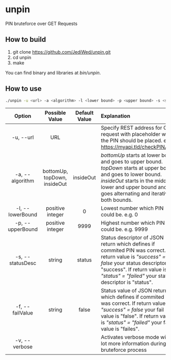 # unpin

PIN bruteforce over GET Requests

## How to build

1. git clone https://github.com/JediWed/unpin.git
2. cd unpin
3. make

You can find binary and libraries at *bin/unpin*.

## How to use

```bash
./unpin -u <url> -a <algorithm> -l <lower bound> -p <upper bound> -s <status descriptor> -f <fail value> -v
```

|Option|Possible Value|Default Value|Explanation|
|:----:|:------------:|:-----------:|:----------|
|-u, --url|URL| |Specify REST address for GET request with placeholder where the PIN should be placed. e.g. https://myapi.tld/checkPIN/{pin}|
|-a, --algorithm|bottomUp, topDown, insideOut| insideOut |*bottomUp* starts at lower bound and goes to upper bound. *topDown* starts at upper bound and goes to lower bound. *insideOut* starts in the middle of lower and upper bound and goes alternating and iterative to both bounds.|
|-l, --lowerBound|positive integer|0|Lowest number which PIN could be. e.g. 0|
|-p, --upperBound|positive integer|9999|Highest number which PIN could be. e.g. 9999|
|-s, --statusDesc|string|status|Status descriptor of JSON return which defines if commited PIN was correct. If return value is *"success" = false* your status descriptor is "success". If return value is *"status" = "failed"* your status descriptor is "status".|
|-f, --failValue|string|false|Status value of JSON return which defines if commited PIN was correct. If return value is *"success" = false* your fail value is "false". If return value is *"status" = "failed"* your fail value is "failes".|
|-v, --verbose| | | Activates verbose mode with a lot more information during bruteforce process|
